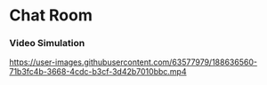 <h1>Chat Room</h1>
<h3>Video Simulation</h3>

https://user-images.githubusercontent.com/63577979/188636560-71b3fc4b-3668-4cdc-b3cf-3d42b7010bbc.mp4



